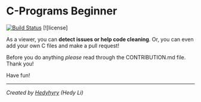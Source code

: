 # C-Programs Beginner
[![Build Status](https://travis-ci.com/hedyhyry/c-programs-beginner.svg?branch=master)](https://travis-ci.com/hedyhyry/c-programs-beginner)
[![license]

As a viewer, you can **detect issues or help code cleaning**. 
Or, you can even add your own C files and make a pull request!

Before you do anything *please* read through the CONTRIBUTION.md file. Thank you!

Have fun!




---
*Created by [Hedyhyry](https://github.com/hedyhyry) (Hedy Li)*
